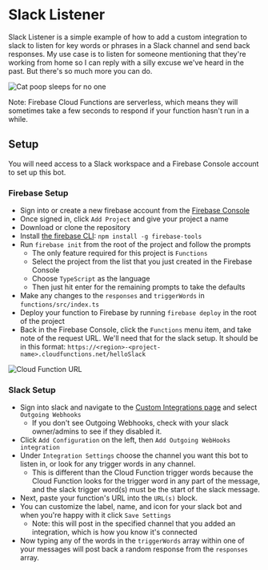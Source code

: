 # Slack Listener

Slack Listener is a simple example of how to add a custom integration to slack to listen for key words or phrases in a Slack channel and send back responses. My use case is to listen for someone mentioning that they're working from home so I can reply with a silly excuse we've heard in the past. But there's so much more you can do.

![Cat poop sleeps for no one](https://i.imgur.com/5TrrNSJ.png)

Note: Firebase Cloud Functions are serverless, which means they will sometimes take a few seconds to respond if your function hasn't run in a while. 

## Setup

You will need access to a Slack workspace and a Firebase Console account to set up this bot.

### Firebase Setup

- Sign into or create a new firebase account from the [Firebase Console](https://console.firebase.google.com/)
- Once signed in, click `Add Project` and give your project a name
- Download or clone the repository
- Install [the firebase CLI](https://firebase.google.com/docs/cli): `npm install -g firebase-tools`
- Run `firebase init` from the root of the project and follow the prompts
  - The only feature required for this project is `Functions`
  - Select the project from the list that you just created in the Firebase Console
  - Choose `TypeScript` as the language
  - Then just hit enter for the remaining prompts to take the defaults
- Make any changes to the `responses` and `triggerWords` in `functions/src/index.ts`
- Deploy your function to Firebase by running `firebase deploy` in the root of the project
- Back in the Firebase Console, click the `Functions` menu item, and take note of the request URL. We'll need that for the slack setup. It should be in this format: `https://<region>-<project-name>.cloudfunctions.net/helloSlack`

![Cloud Function URL](https://i.imgur.com/63XFdgl.png)

### Slack Setup

- Sign into slack and navigate to the [Custom Integrations page](https://slack.com/apps/manage/custom-integrations) and select `Outgoing Webhooks`
  - If you don't see Outgoing Webhooks, check with your slack owner/admins to see if they disabled it.
- Click `Add Configuration` on the left, then `Add Outgoing WebHooks integration`
- Under `Integration Settings` choose the channel you want this bot to listen in, or look for any trigger words in any channel. 
  - This is different than the Cloud Function trigger words because the Cloud Function looks for the trigger word in any part of the message, and the slack trigger word(s) must be the start of the slack message.
- Next, paste your function's URL into the `URL(s)` block.
- You can customize the label, name, and icon for your slack bot and when you're happy with it click `Save Settings`
  - Note: this will post in the specified channel that you added an integration, which is how you know it's connected
- Now typing any of the words in the `triggerWords` array within one of your messages will post back a random response from the `responses` array.
